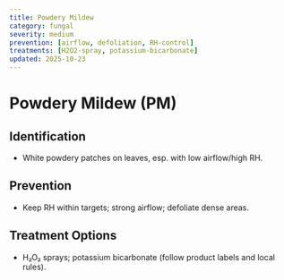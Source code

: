 ```yaml
---
title: Powdery Mildew
category: fungal
severity: medium
prevention: [airflow, defoliation, RH-control]
treatments: [H2O2-spray, potassium-bicarbonate]
updated: 2025-10-23
---
```

# Powdery Mildew (PM)
## Identification
- White powdery patches on leaves, esp. with low airflow/high RH.

## Prevention
- Keep RH within targets; strong airflow; defoliate dense areas.

## Treatment Options
- H₂O₂ sprays; potassium bicarbonate (follow product labels and local rules).
